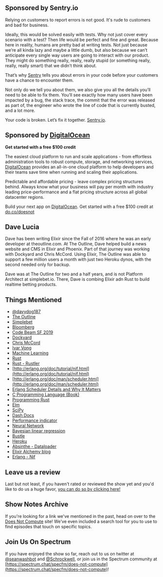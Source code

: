 ## Sponsored by Sentry.io

Relying on customers to report errors is not good. It's rude to customers and bad for business.

Ideally, this would be solved easily with tests. Why not just cover every scenario with a test? Then life would be perfect and fine and great. Because here in reality, humans are pretty bad at writing tests. Not just because we’re all kinda lazy and maybe a little dumb, but also because we can’t anticipate every single way users are going to interact with our product. They might do something really, really, really stupid (or something really, really, really smart) that we didn’t think about.

That’s why [Sentry](https://www.sentry.io) tells you about errors in your code before your customers have a chance to encounter them.

Not only do we tell you about them, we also give you all the details you’ll need to be able to fix them. You’ll see exactly how many users have been impacted by a bug, the stack trace, the commit that the error was released as part of, the engineer who wrote the line of code that is currently busted, and a lot more.

Your code is broken. Let’s fix it together. [Sentry.io](https://www.sentry.io).

## Sponsored by [DigitalOcean](http://do.co/doesnot)
**Get started with a free $100 credit**

The easiest cloud platform to run and scale applications - from effortless administration tools to robust compute, storage, and networking services, [DigitalOcean](http://do.co/doesnot) provides an all-in-one cloud platform to help developers and their teams save time when running and scaling their applications.

Predictable and affordable pricing - leave complex pricing structures behind. Always know what your business will pay per month with industry leading price-performance and a flat pricing structure across all global datacenter regions.

Build your next app on [DigitalOcean](http://do.co/doesnot). Get started with a free $100 credit at [do.co/doesnot](http://do.co/doesnot)

## Dave Lucia

Dave has been writing Elixir since the Fall of 2016 where he was an early developer at theoutline.com. At The Outline, Dave helped build a news website and CMS  in Elixir and Phoenix. Part of that journey was working with Dockyard and Chris McCord. Using Elixir, The Outline was able to support a few million users a month with just two Heroku dynos, with the second needed only for backup.

Dave was at The Outline for two and a half years, and is not Platform Architect at simplebet.io. There, Dave is combing Elixir adn Rust to build realtime betting products.

## Things Mentioned

- [@davydog187](https://twitter.com/davydog187?s=17)
- [The Outline](https://theoutline.com/)
- [Simplebet](https://simplebet.io)
- [Bloomberg](https://bloomberg.com)
- [Code Beam SF 2019](https://codesync.global/conferences/code-beam-sf-2019/)
- [Dockyard](https://dockyard.com/)
- [Chris McCord](http://chrismccord.com/)
- [Ivar Vong](https://ivarvong.com/)
- [Machine Learning](https://en.wikipedia.org/wiki/Machine_learning)
- [Rust](https://www.rust-lang.org/)
- [Rust - Rustler](https://github.com/rusterlium/rustler)
- [http://erlang.org/doc/tutorial/nif.html](http://erlang.org/doc/tutorial/nif.html)
- [http://erlang.org/doc/man/scheduler.html](http://erlang.org/doc/man/scheduler.html)
- [Erlang Scheduler Details and Why It Matters](https://hamidreza-s.github.io/erlang/scheduling/real-time/preemptive/migration/2016/02/09/erlang-scheduler-details.html)
- [C Programming Language (Book)](https://www.amazon.com/The-Programming-Language-2nd-Edition/dp/0131103628)
- [Programming Rust](http://shop.oreilly.com/product/0636920040385.do)
- [Elm](https://elm-lang.org/)
- [SciPy](https://www.scipy.org/)
- [Dash Docs](https://kapeli.com/dash)
- [Performance indicator](https://en.wikipedia.org/wiki/Performance_indicator)
- [Neural Network](https://en.wikipedia.org/wiki/Neural_network)
- [Bayesian linear regression](https://en.wikipedia.org/wiki/Bayesian_linear_regression)
- [Bustle](https://www.bustle.com/)
- [Heroku](https://heroku.com)
- [Absinthe - Dataloader](https://github.com/absinthe-graphql/dataloader)
- [Elixir Alchemy blog](https://blog.appsignal.com/elixir-alchemy)
- [Erlang - Nif](http://erlang.org/doc/tutorial/nif.html)

## Leave us a review

Last but not least, if you haven't rated or reviewed the show yet and you'd like to do us a huge favor, [you can do so by clicking here!](https://itunes.apple.com/us/podcast/does-not-compute/id1048731980?mt=2)

## Show Notes Archive

If you're looking for a link we've mentioned in the past, head on over to the [Does Not Compute](https://dnc.show) site! We've even included a search tool for you to use to find episodes that touch on specific topics.

## Join Us On Spectrum

If you have enjoyed the show so far, reach out to us on twitter at [@seanwashbot](https://twitter.com/seanwashbot) and [@Schrockwell](https://twitter.com/schrockwell), or join us in the Spectrum community at [https://spectrum.chat/specfm/does-not-compute](https://spectrum.chat/specfm/does-not-compute)!

